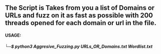 ## The Script is Takes from you a list of Domains or URLs and fuzz on it as fast as possible with 200 threads opened for each domain or url in the file.


#### USAGE:

##### └─$ python3 Aggresive_Fuzzing.py    URLs_OR_Domains.txt    Wordlist.txt

